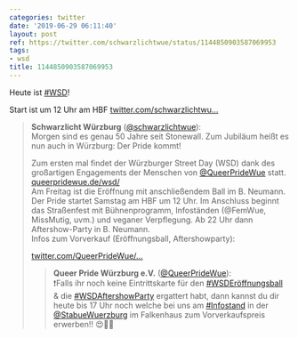 ```yaml
---
categories: twitter
date: '2019-06-29 06:11:40'
layout: post
ref: https://twitter.com/schwarzlichtwue/status/1144850903587069953
tags:
- wsd
title: 1144850903587069953
---
```

Heute ist [#WSD](/t/wsd)!

Start ist um 12 Uhr am HBF [twitter.com/schwarzlichtwu…](https://twitter.com/schwarzlichtwue/status/1143935071818321921)
> <b>Schwarzlicht Würzburg</b> ([@schwarzlichtwue](https://twitter.com/schwarzlichtwue)):  
>Morgen sind es genau 50 Jahre seit Stonewall. Zum Jubiläum heißt es nun auch in Würzburg: Der Pride kommt!  
>  
>Zum ersten mal findet der Würzburger Street Day (WSD) dank des großartigen Engagements der Menschen von [@QueerPrideWue](https://twitter.com/QueerPrideWue) statt. [queerpridewue.de/wsd/](http://queerpridewue.de/wsd/)  
>Am Freitag ist die Eröffnung mit anschließendem Ball im B. Neumann. Der Pride startet Samstag am HBF um 12 Uhr. Im Anschluss beginnt das Straßenfest mit Bühnenprogramm, Infoständen (@FemWue, MissMutig, uvm.) und veganer Verpflegung. Ab 22 Uhr dann Aftershow-Party in B. Neumann.  
>Infos zum Vorverkauf (Eröffnungsball, Aftershowparty):  
>  
>[twitter.com/QueerPrideWue/…](https://twitter.com/QueerPrideWue/status/1144197322370420736?s=19)  
>> <b>Queer Pride Würzburg e.V.</b> ([@QueerPrideWue](https://twitter.com/QueerPrideWue)):    
>>❗Falls ihr noch keine Eintrittskarte für den [#WSDEröffnungsball](/t/wsderöffnungsball) &amp; die [#WSDAftershowParty](/t/wsdaftershowparty) ergattert habt, dann kannst du dir heute bis 17 Uhr noch welche bei uns am [#Infostand](/t/infostand) in der [@StabueWuerzburg](https://twitter.com/StabueWuerzburg)  im Falkenhaus zum Vorverkaufspreis erwerben!! 😍🏳‍🌈     
>  
>  

